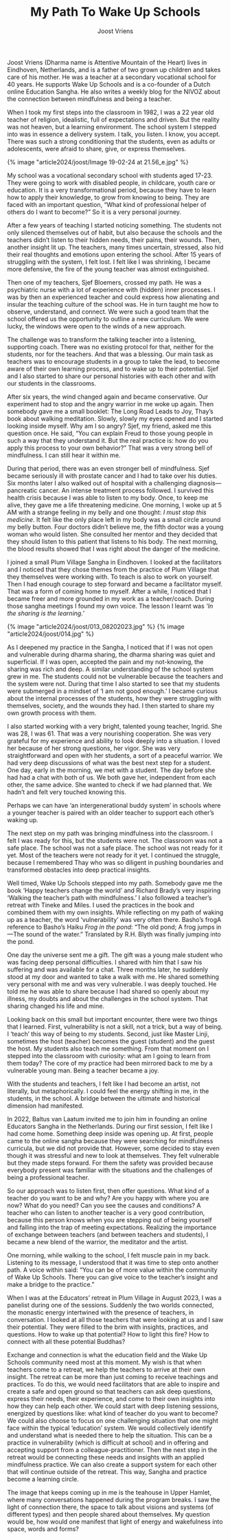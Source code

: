 ﻿---
title: My Path To Wake Up Schools
author: Joost Vriens
---

<p class="editors-preface">Joost Vriens (Dharma name is Attentive Mountain of the Heart)  lives in Eindhoven, Netherlands, and is a father of two grown up children and takes care of his mother. He was a teacher at a secondary vocational school for 40 years. He supports Wake Up Schools and is a co-founder of a Dutch online Education Sangha. He also writes a weekly blog for the NIVOZ about the connection between mindfulness and being a teacher.</p>

When I took my first steps into the classroom in 1982, I was a 22 year old teacher of religion, idealistic, full of expectations and driven. But the reality was not heaven, but a learning environment. The school system I stepped into was in essence a delivery system. I talk, you listen. I know, you accept. There was such a strong conditioning that the students, even as adults or adolescents, were afraid to share, give, or express themselves.

{% image "article2024/joost/Image 19-02-24 at 21.56_e.jpg" %}

My school was a vocational secondary school with students aged 17-23. They were going to work with disabled people, in childcare, youth care or education. It is a very transformational period, because they have to learn how to apply their knowledge, to grow from knowing to being. They are faced with an important question, “What kind of professional helper of others do I want to become?” So it is a very personal journey.

After a few years of teaching I started noticing something. The students not only silenced themselves out of habit, but also because the schools and the teachers didn’t listen to their hidden needs, their pains, their wounds. Then, another insight lit up. The teachers, many times uncertain, stressed, also hid their real thoughts and emotions upon entering the school. After 15 years of struggling with the system, I felt lost. I felt like I was shrinking, I became more defensive, the fire of the young teacher was almost extinguished.

Then one of my teachers, Sjef Bloemers, crossed my path. He was a psychiatric nurse with a lot of experience with (hidden) inner processes. I was by then an experienced teacher and could express how alienating and insular the teaching culture of the school was. He in turn taught me how to observe, understand, and connect. We were such a good team that the school offered us the opportunity to outline a new curriculum. We were lucky, the windows were open to the winds of a new approach.

The challenge was to transform the talking teacher into a listening, supporting coach. There was no existing protocol for that, neither for the students, nor for the teachers. And that was a blessing. Our main task as teachers was to encourage students in a group to take the lead, to become aware of their own learning process, and to wake up to their potential. Sjef and I also started to share our personal histories with each other and with our students in the classrooms.

After six years, the wind changed again and became conservative. Our experiment had to stop and the angry warrior in me woke up again. Then somebody gave me a small booklet: The Long Road Leads to Joy, Thay’s book about walking meditation. Slowly, slowly my eyes opened and I started looking inside myself. Why am I so angry? Sjef, my friend, asked me this question once. He said, “You can explain Freud to those young people in such a way that they understand it. But the real practice is: how do you apply this process to your own behavior?” That was a very strong bell of mindfulness. I can still hear it within me.

During that period, there was an even stronger bell of mindfulness. Sjef became seriously ill with prostate cancer and I had to take over his duties. Six months later I also walked out of hospital with a challenging diagnosis—pancreatic cancer. An intense treatment process followed. I survived this health crisis because I was able to listen to my body. Once, to keep me alive, they gave me a life threatening medicine. One morning, I woke up at 5 AM with a strange feeling in my belly and one thought: *I must stop this medicine*. It felt like the only place left in my body was a small circle around my belly button. Four doctors didn’t believe me, the fifth doctor was a young woman who would listen. She consulted her mentor and they decided that they should listen to this patient that listens to his body. The next morning, the blood results showed that I was right about the danger of the medicine.

I joined a small Plum Village Sangha in Eindhoven. I looked at the facilitators and I noticed that they chose themes from the practice of Plum Village that they themselves were working with. To teach is also to work on yourself. Then I had enough courage to step forward and became a facilitator myself. That was a form of coming home to myself. After a while, I noticed that I became freer and  more grounded in my work as a teacher/coach. During those sangha meetings I found my own voice. The lesson I learnt was *‘In the sharing is the learning.’*

{% image "article2024/joost/013_08202023.jpg" %}
{% image "article2024/joost/014.jpg" %}

As I deepened my practice in the Sangha, I noticed that if I was not open and vulnerable during dharma sharing, the dharma sharing was quiet and superficial. If I was open, accepted the pain and my not-knowing, the sharing was rich and deep. A similar understanding of the school system grew in me. The students could not be vulnerable because the teachers and the system were not. During that time I also started to see that my students were submerged in a mindset of ‘I am not good enough.’ I became curious about the internal processes of the students, how they were struggling with themselves, society, and the wounds they had. I then started to share my own growth process with them.

I also started working with a very bright, talented young teacher, Ingrid. She was 28, I was 61. That was a very nourishing cooperation. She was very grateful for my experience and ability to look deeply into a situation. I loved her because of her strong questions, her vigor. She was very straightforward and open with her students, a sort of a peaceful warrior. We had very deep discussions of what was the best next step for a student. One day, early in the morning, we met with a student. The day before she had had a chat with both of us. We both gave her, independent from each other, the same advice. She wanted to check if we had planned that. We hadn’t and felt very touched knowing this.

Perhaps we can have ‘an intergenerational buddy system’ in schools where a younger teacher is paired with an older teacher to support each other’s waking up.

The next step on my path was bringing mindfulness into the classroom. I felt I was ready for this, but the students were not. The classroom was not a safe place. The school was not a safe place. The school was not ready for it yet. Most of the teachers were not ready for it yet. I continued the struggle, because I remembered Thay who was so diligent in pushing boundaries and transformed obstacles into deep practical insights.

Well timed, Wake Up Schools stepped into my path. Somebody gave me the book ‘Happy teachers change the world’ and Richard Brady’s very inspiring ‘Walking the teacher’s path with mindfulness.’ I also followed a teacher’s retreat with Tineke and Miles. I used the practices in the book and combined them with my own insights. While reflecting on my path of waking up as a teacher, the word ‘vulnerability’ was very often there. Basho’s frog<span class="note">A reference to Basho’s Haiku <i>Frog in the pond</i>: “The old pond; A frog jumps in—The sound of the water.” Translated by R.H. Blyth</span> was finally jumping into the pond.

One day the universe sent me a gift. The gift was a young male student who was facing deep personal difficulties. I shared with him that I saw his suffering and was available for a chat. Three months later, he suddenly stood at my door and wanted to take a walk with me. He shared something very personal with me and was very vulnerable. I was deeply touched. He told me he was able to share because I had shared so openly about my illness, my doubts and about the challenges in the school system. That sharing changed his life and mine.

Looking back on this small but important encounter, there were two things that I learned. First, vulnerability is not a skill, not a trick, but a way of being. I ‘teach’ this way of being to my students. Second, just like Master Linji, sometimes the host (teacher) becomes the guest (student) and the guest the host. My students also teach me something. From that moment on I stepped into the classroom with curiosity: what am I going to learn from them today? The core of my practice had been mirrored back to me by a vulnerable young man. Being a teacher became a joy.

With the students and teachers, I felt like I had become an artist, not literally, but metaphorically. I could feel the energy shifting in me, in the students, in the school. A bridge between the ultimate and historical dimension had manifested.  

In 2022, Baltus van Laatum invited me to join him in founding an online Educators Sangha in the Netherlands. During our first session, I felt like I had come home. Something deep inside was opening up. At first, people came to the online sangha because they were searching for mindfulness curricula, but we did not provide that. However, some decided to stay even though it was stressful and new to look at themselves. They felt vulnerable but they made steps forward. For them the safety was provided because everybody present was familiar with the situations and the challenges of being a professional teacher.

So our approach was to listen first, then offer questions. What kind of a teacher do you want to be and why? Are you happy with where you are now? What do you need? Can you see the causes and conditions? A teacher who can listen to another teacher is a very good contribution, because this person knows when you are stepping out of being yourself and falling into the trap of meeting expectations. Realizing the importance of exchange between teachers (and between teachers and students), I became a new blend of the warrior, the meditator and the artist. 

One morning, while walking to the school, I felt muscle pain in my back. Listening to its message, I understood that it was time to step onto another path. A voice within said:  “You can be of more value within the community of Wake Up Schools. There you can give voice to the teacher’s insight and make a bridge to the practice.”

When I was at the Educators’ retreat in Plum Village in August 2023, I was a panelist during one of the sessions. Suddenly the two worlds connected, the monastic energy intertwined with the presence of teachers, in conversation. I looked at all those teachers that were looking at us and I saw their potential. They were filled to the brim with insights, practices, and questions. How to wake up that potential? How to light this fire? How to connect with all these potential Buddhas? 

Exchange and connection is what the education field and the Wake Up Schools community need most at this moment. My wish is that when teachers come to a retreat, we help the teachers to arrive at their own insight. The retreat can be more than just coming to receive teachings and practices. To do this, we would need facilitators that are able to inspire and create a safe and open ground so that teachers can ask deep questions, express their needs, their experience, and come to their own insights into how they can help each other. We could start with deep listening sessions, energized by questions like: what kind of teacher do you want to become? We could also choose to focus on one challenging situation that one might face within the typical ‘education’ system. We would collectively identify and understand what is needed there to help the situation. This can be a practice in vulnerability (which is difficult at school) and in offering and accepting support from a colleague-practitioner. Then the next step in the retreat would be connecting these needs and insights with an applied mindfulness practice. We can also create a support system for each other that will continue outside of the retreat. This way, Sangha and practice become a  learning circle.

The image that keeps coming up in me is the teahouse in Upper Hamlet, where many conversations happened during the program breaks. I saw the light of connection there, the space to talk about visions and systems (of different types) and then people shared about themselves. My question would be, how would one manifest that light of energy and wakefulness into space, words and forms?